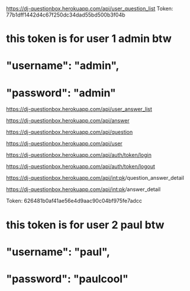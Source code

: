 <!-- GET all user questions -->
https://dj-questionbox.herokuapp.com/api/user_question_list
Token: 77b1dff1442d4c67f250dc34dad55bd500b3f04b 
# this token is for user 1 admin btw
# "username": "admin",
# "password": "admin"

<!-- GET all user answer -->
https://dj-questionbox.herokuapp.com/api/user_answer_list


<!-- GET all questions -->
https://dj-questionbox.herokuapp.com/api/answer


<!-- GET all answer -->
https://dj-questionbox.herokuapp.com/api/question


<!-- GET all users -->
https://dj-questionbox.herokuapp.com/api/user


<!-- POST api auth token login -->
https://dj-questionbox.herokuapp.com/api/auth/token/login

<!-- POST api auth token logout -->
https://dj-questionbox.herokuapp.com/api/auth/token/logout


<!-- GET one question and one answer depending on what is put in for the <int:pk> value -->
https://dj-questionbox.herokuapp.com/api/<int:pk>/question_answer_detail


<!-- GET one answer depending on what is put in for the <int:pk> value -->
https://dj-questionbox.herokuapp.com/api/<int:pk>/answer_detail


Token: 626481b0af41ae56e4d9aac90c04bf975fe7adcc
# this token is for user 2 paul btw
# "username": "paul",
# "password": "paulcool"